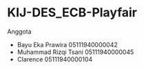 # KIJ-DES_ECB-Playfair

Anggota

- Bayu Eka Prawira 05111940000042
- Muhammad Rizqi Tsani 05111940000045
- Clarence 05111940000104
